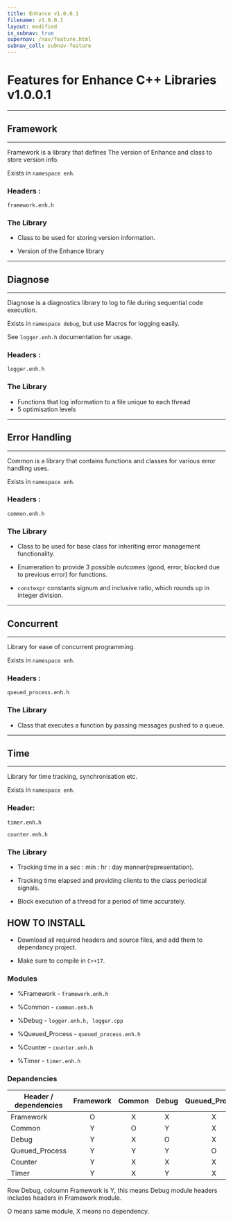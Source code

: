 ```yaml
---
title: Enhance v1.0.0.1
filename: v1.0.0.1
layout: modified
is_subnav: true
supernav: /nav/feature.html
subnav_coll: subnav-feature
---
```


# Features for Enhance C++ Libraries v1.0.0.1 

_______________________________________________________________________________
## Framework
_______________________________________________________________________________

Framework is a library that defines The version of Enhance and class to store
version info.

Exists in `namespace enh`.

### Headers :

`framework.enh.h`

### The Library 

* Class to be used for storing version information.

* Version of the Enhance library

_______________________________________________________________________________
## Diagnose
_______________________________________________________________________________

Diagnose is a diagnostics library to log to file during sequential code 
execution.

Exists in `namespace debug`, but use Macros for logging easily.

See `logger.enh.h` documentation for usage.

### Headers :

`logger.enh.h`

### The Library 

* Functions that log information to a file unique to each thread
* 5 optimisation levels


_______________________________________________________________________________
## Error Handling
_______________________________________________________________________________

Common is a library that contains functions and classes for various error
 handling uses.

Exists in `namespace enh`.

### Headers :

`common.enh.h`

### The Library 

* Class to be used for base class for inheriting error management functionality.

* Enumeration to provide 3 possible outcomes (good, error, blocked due to 
previous error) for functions.

* `constexpr` constants signum and inclusive ratio, which rounds up in integer 
division.

_______________________________________________________________________________
## Concurrent
_______________________________________________________________________________

Library for ease of concurrent programming.

Exists in `namespace enh`.

### Headers :

`queued_process.enh.h`

### The Library 

* Class that executes a function by passing messages pushed to a queue.

_______________________________________________________________________________
## Time
_______________________________________________________________________________

Library for time tracking, synchronisation etc. 

Exists in `namespace enh`.

### Header:

`timer.enh.h`

`counter.enh.h`

### The Library 

* Tracking time in a sec : min : hr : day manner(representation).

* Tracking time elapsed and providing clients to the class periodical signals.

* Block execution of a thread for a period of time accurately.

## HOW TO INSTALL 

* Download all required headers and source files, and add them to dependancy 
project.

* Make sure to compile in `C++17`.

### Modules

* %Framework - `framework.enh.h`

* %Common - `common.enh.h`

* %Debug - `logger.enh.h, logger.cpp`

* %Queued_Process - `queued_process.enh.h`

* %Counter - `counter.enh.h`

* %Timer - `timer.enh.h`

### Depandencies

| Header / dependencies | Framework |  Common | Debug | Queued_Process  | Counter | Timer |
| --------------------- |  :----:   |  :---:  | :---: |      :---:      |  :---:  | :---: |
| Framework             | O         | X       | X     | X               | X       | X     |
| Common                | Y         | O       | Y     | X               | X       | X     |
| Debug                 | Y         | X       | O     | X               | X       | X     |
| Queued_Process        | Y         | Y       | Y     | O               | X       | X     |
| Counter               | Y         | X       | X     | X               | O       | X     |
| Timer                 | Y         | X       | Y     | X               | X       | O     |

Row Debug, coloumn Framework is Y, this means Debug module headers includes headers in Framework module.

O means same module, X means no dependency.